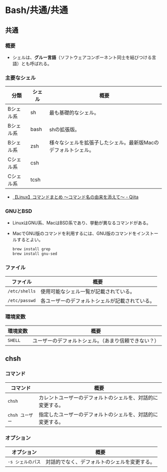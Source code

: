 # Bash/共通/共通

## 共通

### 概要

- シェルは、**グルー言語**（ソフトウェアコンポーネント同士を結びつける言語）とも呼ばれる。

### 主要なシェル

| 分類      | シェル | 概要                                                         |
| --------- | ------ | ------------------------------------------------------------ |
| Bシェル系 | sh     | 最も基礎的なシェル。                                         |
| Bシェル系 | bash   | shの拡張版。                                                 |
| Bシェル系 | zsh    | 様々なシェルを拡張子したシェル。最新版Macのデフォルトシェル。 |
| Cシェル系 | csh    |                                                              |
| Cシェル系 | tcsh   |                                                              |

- [【Linux】コマンドまとめ 〜コマンド名の由来を添えて〜 - Qiita](https://qiita.com/taji-taji/items/0b4bcccf097371bc143c)

### GNUとBSD

- LinuxはGNU系、MacはBSD系であり、挙動が異なるコマンドがある。

- MacでGNU版のコマンドを利用するには、GNU版のコマンドをインストールするとよい。

  ```bash
  brew install grep
  brew install gnu-sed
  ```

### ファイル

| ファイル      | 概要                                           |
| ------------- | ---------------------------------------------- |
| `/etc/shells` | 使用可能なシェル一覧が記載されている。         |
| `/etc/passwd` | 各ユーザーのデフォルトシェルが記載されている。 |

### 環境変数

| 環境変数 | 概要                                                 |
| -------- | ---------------------------------------------------- |
| `SHELL`  | ユーザーのデフォルトシェル。（あまり信頼できない？） |

## chsh

### コマンド

|コマンド|概要|
|---|---|
|`chsh`|カレントユーザーのデフォルトのシェルを、対話的に変更する。|
|`chsh ユーザー`|指定したユーザーのデフォルトのシェルを、対話的に変更する。|

### オプション

| オプション        | 概要                                         |
| ----------------- | -------------------------------------------- |
| `-s シェルのパス` | 対話的でなく、デフォルトのシェルを変更する。 |

